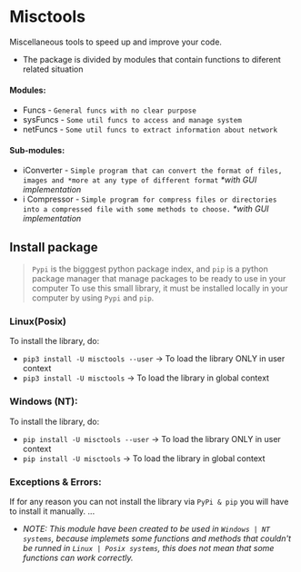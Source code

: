 # Misctools
Miscellaneous tools to speed up and improve your code.
- The package is divided by modules that contain functions to diferent related situation

#### Modules:
- Funcs - ``General funcs with no clear purpose``
- sysFuncs - ``Some util funcs to access and manage system``
- netFuncs - ``Some util funcs to extract information about network``

#### Sub-modules:
- iConverter - ``Simple program that can convert the format of files, images and *more at any type of different format`` _*with GUI implementation_
- i Compressor - ``Simple program for compress files or directories into a compressed file with some methods to choose.`` _*with GUI implementation_

## Install package
> ``Pypi`` is the bigggest python package index, and ``pip`` is a python package manager that manage packages to be ready to use in your computer
To use this small library, it must be installed locally in your computer by using ``Pypi`` and ``pip``.

### Linux(Posix)
To install the library, do:
- ``pip3 install -U misctools --user`` -> To load the library ONLY in user context
- ``pip3 install -U misctools`` -> To load the library in global context

### Windows (NT):
To install the library, do:
- ``pip install -U misctools --user`` -> To load the library ONLY in user context
- ``pip install -U misctools`` -> To load the library in global context

### Exceptions & Errors:
If for any reason you can not install the library via ``PyPi & pip`` you will have to install it manually.
...


- _NOTE: This module have been created to be used in ``Windows | NT systems``, because implemets some functions and methods that couldn't be runned in ``Linux | Posix systems``, this does not mean that some functions can work correctly._

